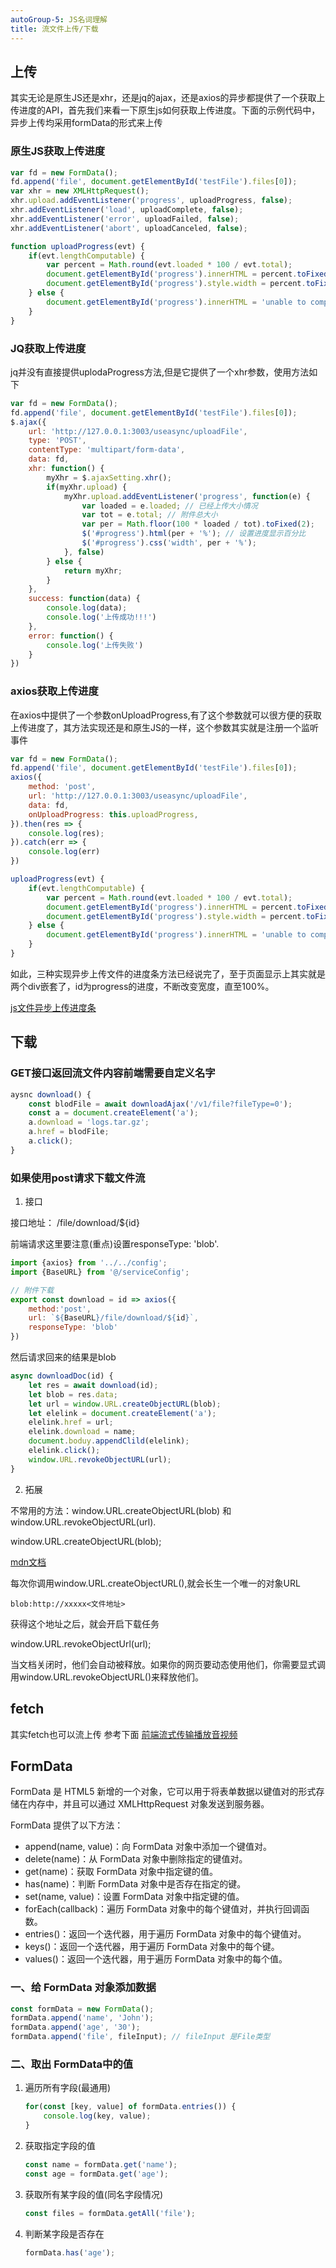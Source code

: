 ```yaml
---
autoGroup-5: JS名词理解
title: 流文件上传/下载
---
```

## 上传
其实无论是原生JS还是xhr，还是jq的ajax，还是axios的异步都提供了一个获取上传进度的API，首先我们来看一下原生js如何获取上传进度。下面的示例代码中，异步上传均采用formData的形式来上传

### 原生JS获取上传进度
```js
var fd = new FormData();
fd.append('file', document.getElementById('testFile').files[0]);
var xhr = new XMLHttpRequest();
xhr.upload.addEventListener('progress', uploadProgress, false);
xhr.addEventListener('load', uploadComplete, false);
xhr.addEventListener('error', uploadFailed, false);
xhr.addEventListener('abort', uploadCanceled, false);

function uploadProgress(evt) {
    if(evt.lengthComputable) {
        var percent = Math.round(evt.loaded * 100 / evt.total);
        document.getElementById('progress').innerHTML = percent.toFixed(2) + '%';// 设置进度显示百分比
        document.getElementById('progress').style.width = percent.toFixed(2) + '%';// 设置完成的进度条宽度
    } else {
        document.getElementById('progress').innerHTML = 'unable to compute';
    }
}
```
### JQ获取上传进度
jq并没有直接提供uplodaProgress方法,但是它提供了一个xhr参数，使用方法如下
```js
var fd = new FormData();
fd.append('file', document.getElementById('testFile').files[0]);
$.ajax({
    url: 'http://127.0.0.1:3003/useasync/uploadFile',
    type: 'POST',
    contentType: 'multipart/form-data',
    data: fd,
    xhr: function() {
        myXhr = $.ajaxSetting.xhr();
        if(myXhr.upload) {
            myXhr.upload.addEventListener('progress', function(e) {
                var loaded = e.loaded; // 已经上传大小情况
                var tot = e.total; // 附件总大小
                var per = Math.floor(100 * loaded / tot).toFixed(2); 
                $('#progress').html(per + '%'); // 设置进度显示百分比
                $('#progress').css('width', per + '%');
            }, false)
        } else {
            return myXhr;
        }
    }, 
    success: function(data) {
        console.log(data);
        console.log('上传成功!!!')
    },
    error: function() {
        console.log('上传失败')
    }
})
```
### axios获取上传进度
在axios中提供了一个参数onUploadProgress,有了这个参数就可以很方便的获取上传进度了，其方法实现还是和原生JS的一样，这个参数其实就是注册一个监听事件
```js
var fd = new FormData();
fd.append('file', document.getElementById('testFile').files[0]);
axios({
    method: 'post',
    url: 'http://127.0.0.1:3003/useasync/uploadFile',
    data: fd,
    onUploadProgress: this.uploadProgress,
}).then(res => {
    console.log(res);
}).catch(err => {
    console.log(err)
})

uploadProgress(evt) {
    if(evt.lengthComputable) {
        var percent = Math.round(evt.loaded * 100 / evt.total);
        document.getElementById('progress').innerHTML = percent.toFixed(2) + '%';//设置进度显示百分比
        document.getElementById('progress').style.width = percent.toFixed(2) + '%';//设置完成的进度条宽度
    } else {
        document.getElementById('progress').innerHTML = 'unable to compute'
    }
}
```

如此，三种实现异步上传文件的进度条方法已经说完了，至于页面显示上其实就是两个div嵌套了，id为progress的进度，不断改变宽度，直至100%。

[js文件异步上传进度条](https://juejin.cn/post/6844903776654999566)
## 下载
### GET接口返回流文件内容前端需要自定义名字

```js
aysnc download() {
	const blodFile = await downloadAjax('/v1/file?fileType=0');
    const a = document.createElement('a');
    a.download = 'logs.tar.gz';
    a.href = blodFile;
    a.click();
}
```

### 如果使用post请求下载文件流

1. 接口

接口地址： /file/download/${id}

前端请求这里要注意(重点)设置responseType: 'blob'.

```js
import {axios} from '../../config';
import {BaseURL} from '@/serviceConfig';

// 附件下载
export const download = id => axios({
	method:'post',
    url: `${BaseURL}/file/download/${id}`,
    responseType: 'blob'
})
```
然后请求回来的结果是blob
```js
async downloadDoc(id) {
	let res = await download(id);
    let blob = res.data;
    let url = window.URL.createObjectURL(blob);
    let elelink = document.createElement('a');
    elelink.href = url;
    elelink.download = name;
    document.boduy.appendClild(elelink);
    elelink.click();
    window.URL.revokeObjectURL(url);
}
```
2. 拓展

不常用的方法：window.URL.createObjectURL(blob) 和window.URL.revokeObjectURL(url).

window.URL.createObjectURL(blob);

[mdn文档]( https://developer.mozilla.org/zh-CN/docs/Web/API/URL/createObjectURL)

每次你调用window.URL.createObjectURL(),就会长生一个唯一的对象URL

```
blob:http://xxxxx<文件地址>
```
获得这个地址之后，就会开启下载任务

window.URL.revokeObjectUrl(url);

当文档关闭时，他们会自动被释放。如果你的网页要动态使用他们，你需要显式调用window.URL.revokeObjectURL()来释放他们。


## fetch
其实fetch也可以流上传 参考下面
[前端流式传输播放音视频](front-end/JavaScript/video-stream.html)

## FormData
FormData 是 HTML5 新增的一个对象，它可以用于将表单数据以键值对的形式存储在内存中，并且可以通过 XMLHttpRequest 对象发送到服务器。

FormData 提供了以下方法：

- append(name, value)：向 FormData 对象中添加一个键值对。
- delete(name)：从 FormData 对象中删除指定的键值对。
- get(name)：获取 FormData 对象中指定键的值。
- has(name)：判断 FormData 对象中是否存在指定的键。
- set(name, value)：设置 FormData 对象中指定键的值。
- forEach(callback)：遍历 FormData 对象中的每个键值对，并执行回调函数。
- entries()：返回一个迭代器，用于遍历 FormData 对象中的每个键值对。
- keys()：返回一个迭代器，用于遍历 FormData 对象中的每个键。
- values()：返回一个迭代器，用于遍历 FormData 对象中的每个值。    

### 一、给 FormData 对象添加数据
```ts
const formData = new FormData();
formData.append('name', 'John');
formData.append('age', '30');
formData.append('file', fileInput); // fileInput 是File类型
```

### 二、取出 FormData中的值
1. 遍历所有字段(最通用)

    ```ts
    for(const [key, value] of formData.entries()) {
        console.log(key, value);
    }
    ```
2. 获取指定字段的值

    ```ts
    const name = formData.get('name');
    const age = formData.get('age');    
    ```
3. 获取所有某字段的值(同名字段情况)
    ```ts
    const files = formData.getAll('file');
    ```
4. 判断某字段是否存在

    ```ts
    formData.has('age');
    ```